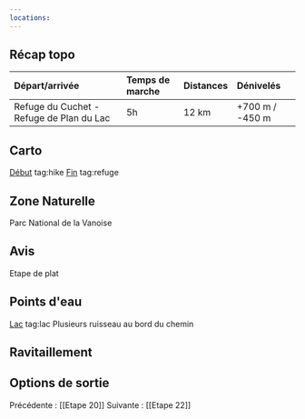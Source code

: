 ```yaml
---
locations: 
---
```

## Récap topo

| Départ/arrivée                           | Temps de marche | Distances | Dénivelés       |
| :--------------------------------------- | :-------------- | :-------- | :-------------- |
| Refuge du Cuchet - Refuge de Plan du Lac | 5h              | 12 km     | +700 m / -450 m |
## Carto  
[Début](geo:45.300968,6.879891) tag:hike
[Fin](geo:45.345942,6.837836) tag:refuge 
## Zone Naturelle
Parc National de la Vanoise
## Avis
Etape de plat
## Points d'eau
[Lac](geo:45.337375,6.832372) tag:lac
Plusieurs ruisseau au bord du chemin
## Ravitaillement
## Options de sortie

Précédente : [[Etape 20]]
Suivante : [[Etape 22]]